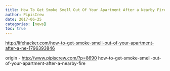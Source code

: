 ```yaml
---
title: How To Get Smoke Smell Out Of Your Apartment After a Nearby Fire
author: PipisCrew
date: 2017-06-25
categories: [news]
toc: true
---
```


http://lifehacker.com/how-to-get-smoke-smell-out-of-your-apartment-after-a-ne-1796393846

origin - http://www.pipiscrew.com/?p=8690 how-to-get-smoke-smell-out-of-your-apartment-after-a-nearby-fire